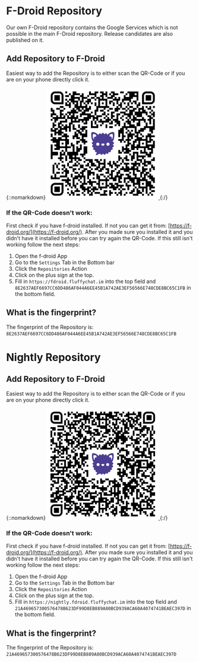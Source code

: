 # F-Droid Repository

Our own F-Droid repository contains the Google Services which is not possible in the main F-Droid repository. Release candidates
are also published on it.

## Add Repository to F-Droid

Easiest way to add the Repository is to either scan the QR-Code or if you are on your phone directly click it.

{::nomarkdown}
<a href="fdroidrepos://fdroid.fluffychat.im/?fingerprint=8E2637AEF6697CC6DD486AF044A6EE45B1A742AE3EF56566E748CDE8BC65C1FB" >
    <img src="qr-code.svg" width="300" height="300"/>
</a>
{:/}


### If the QR-Code doesn't work:

First check if you have f-droid installed. If not you can get it from: [https://f-droid.org/](https://f-droid.org/).
After you made sure you installed it and you didn't have it installed before you can try again the QR-Code.
If this still isn't working follow the next steps:

1. Open the f-droid App
2. Go to the `Settings` Tab in the Bottom bar
3. Click the `Repositories` Action
4. Click on the plus sign at the top.
5. Fill in `https://fdroid.fluffychat.im` into the top field and `8E2637AEF6697CC6DD486AF044A6EE45B1A742AE3EF56566E748CDE8BC65C1FB` in the bottom field.

## What is the fingerprint?

The fingerprint of the Repository is: `8E2637AEF6697CC6DD486AF044A6EE45B1A742AE3EF56566E748CDE8BC65C1FB`

# Nightly Repository

## Add Repository to F-Droid

Easiest way to add the Repository is to either scan the QR-Code or if you are on your phone directly click it.

{::nomarkdown}
<a href="fdroidrepos://nightly.fdroid.fluffychat.im/?fingerprint=21A469657300576478B623DF99D8EB889A80BCD939ACA60A4074741BEAEC397D" >
    <img src="qr-code-nightly.svg" width="300" height="300"/>
</a>
{:/}


### If the QR-Code doesn't work:

First check if you have f-droid installed. If not you can get it from: [https://f-droid.org/](https://f-droid.org/).
After you made sure you installed it and you didn't have it installed before you can try again the QR-Code.
If this still isn't working follow the next steps:

1. Open the f-droid App
2. Go to the `Settings` Tab in the Bottom bar
3. Click the `Repositories` Action
4. Click on the plus sign at the top.
5. Fill in `https://nightly.fdroid.fluffychat.im` into the top field and `21A469657300576478B623DF99D8EB889A80BCD939ACA60A4074741BEAEC397D` in the bottom field.

## What is the fingerprint?

The fingerprint of the Repository is: `21A469657300576478B623DF99D8EB889A80BCD939ACA60A4074741BEAEC397D`
